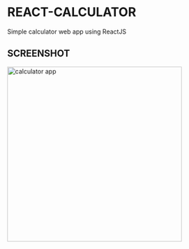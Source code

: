 # REACT-CALCULATOR
Simple calculator web app using ReactJS

## SCREENSHOT
<img style="height: 400px" alt="calculator app" src="https://user-images.githubusercontent.com/85065433/175367527-4857d7dc-d54b-4647-98b0-69a0ba3173dc.PNG" />
